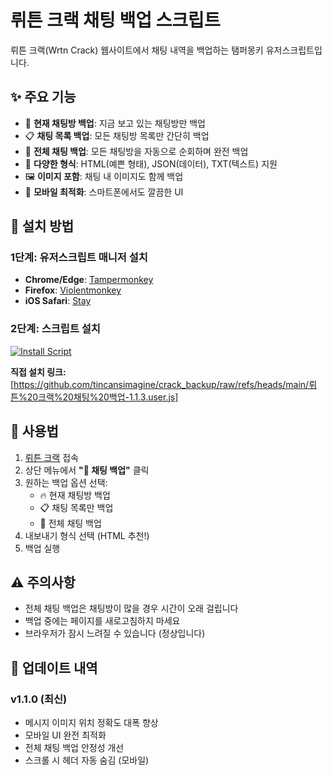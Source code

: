 # 뤼튼 크랙 채팅 백업 스크립트

뤼튼 크랙(Wrtn Crack) 웹사이트에서 채팅 내역을 백업하는 탬퍼몽키 유저스크립트입니다.

## ✨ 주요 기능

- 💬 **현재 채팅방 백업**: 지금 보고 있는 채팅방만 백업
- 📋 **채팅 목록 백업**: 모든 채팅방 목록만 간단히 백업  
- 🌟 **전체 채팅 백업**: 모든 채팅방을 자동으로 순회하며 완전 백업
- 📄 **다양한 형식**: HTML(예쁜 형태), JSON(데이터), TXT(텍스트) 지원
- 🖼️ **이미지 포함**: 채팅 내 이미지도 함께 백업
- 📱 **모바일 최적화**: 스마트폰에서도 깔끔한 UI

## 🚀 설치 방법

### 1단계: 유저스크립트 매니저 설치
- **Chrome/Edge**: [Tampermonkey](https://www.tampermonkey.net/)
- **Firefox**: [Violentmonkey](https://violentmonkey.github.io/)
- **iOS Safari**: [Stay](https://apps.apple.com/kr/app/stay-for-safari/id1591620171)

### 2단계: 스크립트 설치

[![Install Script](https://img.shields.io/badge/🚀%20Install-뤼튼_크랙_백업-red?style=for-the-badge)](https://github.com/tincansimagine/crack_backup/raw/refs/heads/main/%EB%A4%BC%ED%8A%BC%20%ED%81%AC%EB%9E%99%20%EC%B1%84%ED%8C%85%20%EB%B0%B1%EC%97%85-1.1.2.user.js)

**직접 설치 링크:**
[https://github.com/tincansimagine/crack_backup/raw/refs/heads/main/뤼튼%20크랙%20채팅%20백업-1.1.3.user.js]

## 📖 사용법

1. [뤼튼 크랙](https://crack.wrtn.ai) 접속
2. 상단 메뉴에서 **"💾 채팅 백업"** 클릭
3. 원하는 백업 옵션 선택:
   - 🔥 현재 채팅방 백업
   - 📋 채팅 목록만 백업  
   - 🌟 전체 채팅 백업
4. 내보내기 형식 선택 (HTML 추천!)
5. 백업 실행

## ⚠️ 주의사항

- 전체 채팅 백업은 채팅방이 많을 경우 시간이 오래 걸립니다
- 백업 중에는 페이지를 새로고침하지 마세요
- 브라우저가 잠시 느려질 수 있습니다 (정상입니다)

## 🎯 업데이트 내역

### v1.1.0 (최신)
- 메시지 이미지 위치 정확도 대폭 향상
- 모바일 UI 완전 최적화
- 전체 채팅 백업 안정성 개선
- 스크롤 시 헤더 자동 숨김 (모바일)
